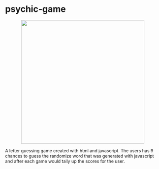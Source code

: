 # psychic-game

<div align="center">
    <img src="image.png" width="400px"</img> 
</div>

A letter guessing game created with html and javascript. 
The users has 9 chances to guess the randomize word that was generated with javascript 
and after each game would tally up the scores for the user. 